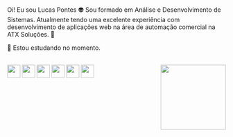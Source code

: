 Oi! Eu sou Lucas Pontes 👽
Sou formado em Análise e Desenvolvimento de Sistemas.
Atualmente tendo uma excelente experiência com desenvolvimento de aplicações web na área de automação comercial na ATX Soluções. 🔮


🎲 Estou estudando no momento.

<div style="display inline_block" ><br>
<img align="center" height="30" widht="40" src="https://img.shields.io/badge/TypeScript-007ACC?style=for-the-badge&logo=typescript&logoColor=white">
<img align="center" height="30" widht="40" src="https://img.shields.io/badge/MySQL-00000F?style=for-the-badge&logo=mysql&logoColor=white">
<img align="center" height="30" widht="40" src="https://img.shields.io/badge/Prisma-3982CE?style=for-the-badge&logo=Prisma&logoColor=white">
<img align="center" height="30" widht="40" src="https://img.shields.io/badge/Node.js-43853D?style=for-the-badge&logo=node.js&logoColor=white">
<img align="center" height="30" widht="40" src="https://img.shields.io/badge/Vue.js-35495E?style=for-the-badge&logo=vue.js&logoColor=4FC08D">
<img align="center" height="30" widht="40" src="https://img.shields.io/badge/Bootstrap-563D7C?style=for-the-badge&logo=bootstrap&logoColor=white">
  
<img align="right" height="150" widht="160" src="https://media.tenor.com/n1AYVbwRmSgAAAAi/alien-alien-dance.gif">

  
</div>
